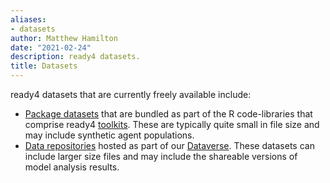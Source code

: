 ```yaml
---
aliases:
- datasets
author: Matthew Hamilton
date: "2021-02-24"
description: ready4 datasets.
title: Datasets
---
```


ready4 datasets that are currently freely available include:

- [Package datasets](../tags/package-datasets/) that are bundled as part of the R code-libraries that comprise ready4 [toolkits](../toolkits/). These are typically quite small in file size and may include synthetic agent populations.
- [Data repositories](../tags/dataverses/) hosted as part of our [Dataverse](https://dataverse.harvard.edu/dataverse/ready4). These datasets can include larger size files and may include the shareable versions of model analysis results.
